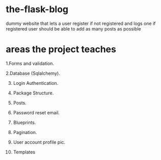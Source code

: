 # the-flask-blog
dummy website that lets a user register if not registered and logs one if registered
user should be able to add as many posts as possible

# areas the project teaches
  1.Forms and validation.
  
  2.Database (Sqlalchemy).
  
  3. Login Authentication.
  
  4. Package Structure.
  
  5. Posts.
  
  6. Password reset email.
  
  7. Blueprints.
  
  8. Pagination.
  
  9. User account profile pic.
  
  10. Templates
 
